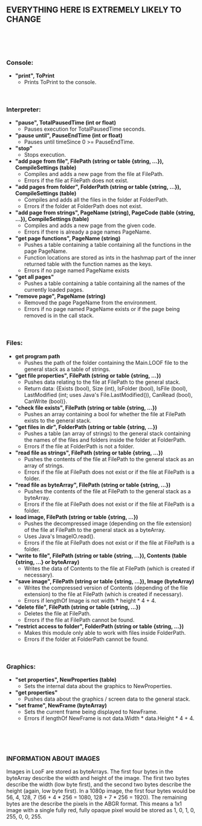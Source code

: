 ## EVERYTHING HERE IS EXTREMELY LIKELY TO CHANGE

<br>
<br>
<br>

### Console:

- **"print", ToPrint**
  - Prints ToPrint to the console.

<br>

### Interpreter:

- **"pause", TotalPausedTime (int or float)**
  - Pauses execution for TotalPausedTime seconds.
- **"pause until", PauseEndTime (int or float)**
  - Pauses until timeSince 0 >= PauseEndTime.
- **"stop"**
  - Stops execution.
- **"add page from file", FilePath (string or table {string, ...}), CompileSettings (table)**
  - Compiles and adds a new page from the file at FilePath.
  - Errors if the file at FilePath does not exist.
- **"add pages from folder", FolderPath (string or table {string, ...}), CompileSettings (table)**
  - Compiles and adds all the files in the folder at FolderPath.
  - Errors if the folder at FolderPath does not exist.
- **"add page from strings", PageName (string), PageCode (table {string, ...}), CompileSettings (table)**
  - Compiles and adds a new page from the given code.
  - Errors if there is already a page names PageName.
- **"get page functions", PageName (string)**
  - Pushes a table containing a table containing all the functions in the page PageName.
  - Function locations are stored as ints in the hashmap part of the inner returned table with the function names as the keys.
  - Errors if no page named PageName exists
- **"get all pages"**
  - Pushes a table containing a table containing all the names of the currently loaded pages.
- **"remove page", PageName (string)**
  - Removed the page PageName from the environment.
  - Errors if no page named PageName exists or if the page being removed is in the call stack.

<br>

### Files:

- **get program path**
  - Pushes the path of the folder containing the Main.LOOF file to the general stack as a table of strings.
- **"get file properties", FilePath (string or table {string, ...})**
  - Pushes data relating to the file at FilePath to the general stack.
  - Return data: {Exists (bool), Size (int), IsFolder (bool), IsFile (bool), LastModified (int; uses Java's File.LastModified()), CanRead (bool), CanWrite (bool)}.
- **"check file exists", FilePath (string or table {string, ...})**
  - Pushes an array containing a bool for whether the file at FilePath exists to the general stack.
- **"get files in dir", FolderPath (string or table {string, ...})**
  - Pushes a table (an array of strings) to the general stack containing the names of the files and folders inside the folder at FolderPath.
  - Errors if the file at FolderPath is not a folder.
- **"read file as strings", FilePath (string or table {string, ...})**
  - Pushes the contents of the file at FilePath to the general stack as an array of strings.
  - Errors if the file at FilePath does not exist or if the file at FilePath is a folder.
- **"read file as byteArray", FilePath (string or table {string, ...})**
  - Pushes the contents of the file at FilePath to the general stack as a byteArray.
  - Errors if the file at FilePath does not exist or if the file at FilePath is a folder.
- **load image, FilePath (string or table {string, ...})**
  - Pushes the decompressed image (depending on the file extension) of the file at FilePath to the general stack as a byteArray.
  - Uses Java's ImageIO.read().
  - Errors if the file at FilePath does not exist or if the file at FilePath is a folder.
- **"write to file", FilePath (string or table {string, ...}), Contents (table {string, ...} or byteArray)**
  - Writes the data of Contents to the file at FilePath (which is created if necessary).
- **"save image", FilePath (string or table {string, ...}), Image (byteArray)**
  - Writes the compressed version of Contents (depending of the file extension) to the file at FilePath (which is created if necessary).
  - Errors if lengthOf Image is not width * height * 4 + 4.
- **"delete file", FilePath (string or table {string, ...})**
  - Deletes the file at FilePath.
  - Errors if the file at FilePath cannot be found.
- **"restrict access to folder", FolderPath (string or table {string, ...})**
  - Makes this module only able to work with files inside FolderPath.
  - Errors if the folder at FolderPath cannot be found.

<br>

### Graphics:

- **"set properties", NewProperties (table)**
  - Sets the internal data about the graphics to NewProperties.
- **"get properties"**
  - Pushes data about the graphics / screen data to the general stack.
- **"set frame", NewFrame (byteArray)**
  - Sets the current frame being displayed to NewFrame.
  - Errors if lengthOf NewFrame is not data.Width * data.Height * 4 + 4.

<br>
<br>
<br>

### INFORMATION ABOUT IMAGES

Images in LooF are stored as byteArrays. The first four bytes in the byteArray describe the width and height of the image. The first two bytes describe the width (low byte first), and the second two bytes describe the height (again, low byte first). In a 1080p image, the first four bytes would be 56, 4, 128, 7 (56 + 4 * 256 = 1080, 128 + 7 * 256 = 1920). The remaining bytes are the describe the pixels in the ABGR format. This means a 1x1 image with a single fully red, fully opaque pixel would be stored as 1, 0, 1, 0, 255, 0, 0, 255.